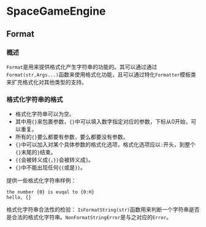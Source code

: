 # SpaceGameEngine
## Format
### 概述
`Format`是用来提供格式化产生字符串的功能的。其可以通过通过`Format(str,Args...)`函数来使用格式化功能，且可以通过特化`Formatter`模板类来扩充格式化对其他类型的支持。

### 格式化字符串的格式
* 格式化字符串可以为空。
* 其中用`{}`来包裹参数，`{}`中可以填入数字指定对应的参数，下标从0开始，可以重复。
* 所有的`{}`要么都要有参数，要么都要没有参数。
* `{}`中可以加入对某个具体参数的格式化选项，格式化选项应以`:`开头，到整个`{}`末尾的`}`结束。
* `{{`会被转义成`{`，`}}`会被转义成`}`。
* `{}`中不能出现任何`{{`或是`}}`。

提供一些格式化字符串样例：
```
the number {0} is euqal to {0:H}
hello, {}
```

格式化字符串合法性的检验：
`IsFormatString(str)`函数用来判断一个字符串是否是合法的格式化字符串。`NonFormatStringError`是与之对应的`Error`。

